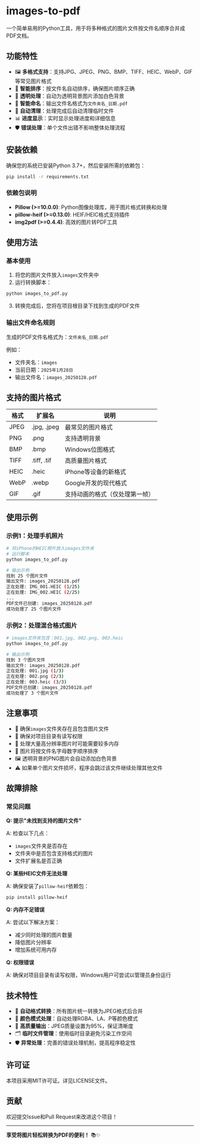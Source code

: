 # images-to-pdf

一个简单易用的Python工具，用于将多种格式的图片文件按文件名顺序合并成PDF文档。

## 功能特性

- 🖼️ **多格式支持**：支持JPG、JPEG、PNG、BMP、TIFF、HEIC、WebP、GIF等常见图片格式
- 📁 **智能排序**：按文件名自动排序，确保图片顺序正确
- 🎨 **透明处理**：自动为透明背景图片添加白色背景
- 📅 **智能命名**：输出文件名格式为`文件夹名_日期.pdf`
- 🧹 **自动清理**：处理完成后自动清理临时文件
- 📊 **进度显示**：实时显示处理进度和详细信息
- 🛡️ **错误处理**：单个文件出错不影响整体处理流程

## 安装依赖

确保您的系统已安装Python 3.7+，然后安装所需的依赖包：

```bash
pip install -r requirements.txt
```

### 依赖包说明

- **Pillow (>=10.0.0)**: Python图像处理库，用于图片格式转换和处理
- **pillow-heif (>=0.13.0)**: HEIF/HEIC格式支持插件
- **img2pdf (>=0.4.4)**: 高效的图片转PDF工具

## 使用方法

### 基本使用

1. 将您的图片文件放入`images`文件夹中
2. 运行转换脚本：

```bash
python images_to_pdf.py
```

3. 转换完成后，您将在项目根目录下找到生成的PDF文件

### 输出文件命名规则

生成的PDF文件名格式为：`文件夹名_日期.pdf`

例如：
- 文件夹名：`images`
- 当前日期：`2025年1月28日`
- 输出文件名：`images_20250128.pdf`

## 支持的图片格式

| 格式 | 扩展名 | 说明 |
|------|--------|------|
| JPEG | .jpg, .jpeg | 最常见的图片格式 |
| PNG | .png | 支持透明背景 |
| BMP | .bmp | Windows位图格式 |
| TIFF | .tiff, .tif | 高质量图片格式 |
| HEIC | .heic | iPhone等设备的新格式 |
| WebP | .webp | Google开发的现代格式 |
| GIF | .gif | 支持动画的格式（仅处理第一帧） |

## 使用示例

### 示例1：处理手机照片

```bash
# 将iPhone的HEIC照片放入images文件夹
# 运行脚本
python images_to_pdf.py

# 输出示例
找到 25 个图片文件
输出文件: images_20250128.pdf
正在处理: IMG_001.HEIC (1/25)
正在处理: IMG_002.HEIC (2/25)
...
PDF文件已创建: images_20250128.pdf
成功处理了 25 个图片文件
```

### 示例2：处理混合格式图片

```bash
# images文件夹包含：001.jpg, 002.png, 003.heic
python images_to_pdf.py

# 输出示例
找到 3 个图片文件
输出文件: images_20250128.pdf
正在处理: 001.jpg (1/3)
正在处理: 002.png (2/3)
正在处理: 003.heic (3/3)
PDF文件已创建: images_20250128.pdf
成功处理了 3 个图片文件
```

## 注意事项

- 📁 确保`images`文件夹存在且包含图片文件
- 🔐 确保对项目目录有读写权限
- 💾 处理大量高分辨率图片时可能需要较多内存
- 🎯 图片将按文件名字母数字顺序排序
- 🖼️ 透明背景的PNG图片会自动添加白色背景
- ⚠️ 如果单个图片文件损坏，程序会跳过该文件继续处理其他文件

## 故障排除

### 常见问题

**Q: 提示"未找到支持的图片文件"**

A: 检查以下几点：
- `images`文件夹是否存在
- 文件夹中是否包含支持格式的图片
- 文件扩展名是否正确

**Q: 某些HEIC文件无法处理**

A: 确保安装了`pillow-heif`依赖包：
```bash
pip install pillow-heif
```

**Q: 内存不足错误**

A: 尝试以下解决方案：
- 减少同时处理的图片数量
- 降低图片分辨率
- 增加系统可用内存

**Q: 权限错误**

A: 确保对项目目录有读写权限，Windows用户可尝试以管理员身份运行

## 技术特性

- 🔄 **自动格式转换**：所有图片统一转换为JPEG格式后合并
- 🎨 **颜色模式处理**：自动处理RGBA、LA、P等颜色模式
- 📏 **高质量输出**：JPEG质量设置为95%，保证清晰度
- 🗂️ **临时文件管理**：使用临时目录避免污染工作空间
- 🛡️ **异常处理**：完善的错误处理机制，提高程序稳定性

## 许可证

本项目采用MIT许可证。详见LICENSE文件。

## 贡献

欢迎提交Issue和Pull Request来改进这个项目！

---

**享受将图片轻松转换为PDF的便利！** 📚✨